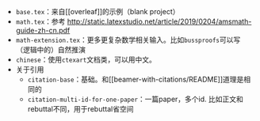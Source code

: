 - `base.tex`：来自[[overleaf]]的示例（blank project）
- `math.tex`：参考
http://static.latexstudio.net/article/2019/0204/amsmath-guide-zh-cn.pdf
- `math-extension.tex`：更多更复杂数学相关输入。比如`bussproofs`可以写（逻辑中的）自然推演
- `chinese`：使用`ctexart`文档类，可以用中文。
- 关于引用
  - `citation-base`：基础。和[[beamer-with-citations/README]]道理是相同的
  - `citation-multi-id-for-one-paper`：一篇paper，多个id. 比如正文和rebuttal不同，用于rebuttal省空间